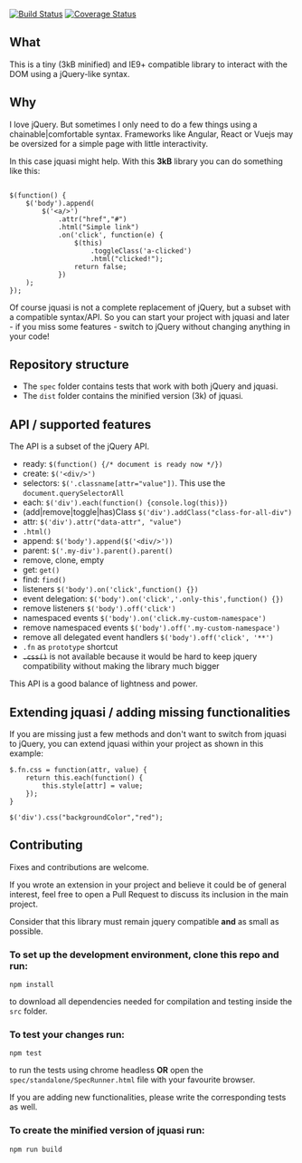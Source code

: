 [![Build Status](https://travis-ci.org/LucaRainone/jquasi.svg?branch=master)](https://travis-ci.org/LucaRainone/jquasi)
[![Coverage Status](https://coveralls.io/repos/github/LucaRainone/jquasi/badge.svg?branch=master)](https://coveralls.io/github/LucaRainone/jquasi?branch=master)

## What

This is a tiny (3kB minified) and IE9+ compatible library to interact with the DOM using a jQuery-like syntax.

## Why

I love jQuery. But sometimes I only need to do a few things
using a chainable|comfortable syntax. Frameworks like Angular, React or Vuejs may be
oversized for a simple page with little interactivity.

In this case jquasi might help. With this **3kB** library you can do something like this:

```

$(function() {
    $('body').append(
        $('<a/>')
            .attr("href","#")
            .html("Simple link")
            .on('click', function(e) {
                $(this)
                    .toggleClass('a-clicked')
                    .html("clicked!");
                return false;
            })
    );
});

```

Of course jquasi is not a complete replacement of jQuery, but
a subset with a compatible syntax/API. So you can start your project with jquasi
and later - if you miss some features -
switch to jQuery without changing anything in your code!

## Repository structure

- The `spec` folder contains tests that work with both jQuery and jquasi.
- The `dist` folder contains the minified version (3k) of jquasi.

## API / supported features

The API is a subset of the jQuery API.

- ready: `$(function() {/* document is ready now */})`
- create: `$('<div/>')`
- selectors: `$('.classname[attr="value"])`. This use the `document.querySelectorAll` 
- each: `$('div').each(function() {console.log(this)})`
- (add|remove|toggle|has)Class `$('div').addClass("class-for-all-div")`
- attr: `$('div').attr("data-attr", "value")`
- `.html()`
- append: `$('body').append($('<div/>'))`
- parent: `$('.my-div').parent().parent()`
- remove, clone, empty
- get: `get()`
- find: `find()`
- listeners `$('body').on('click',function() {})`
- event delegation: `$('body').on('click','.only-this',function() {})`
- remove listeners `$('body').off('click')`
- namespaced events `$('body').on('click.my-custom-namespace')`
- remove namespaced events `$('body').off('.my-custom-namespace')`
- remove all delegated event handlers `$('body').off('click', '**')`
- `.fn` as `prototype` shortcut
- <strike>`.css()`</strike> is not available because it would be hard to keep jquery
compatibility without making the library much bigger

This API is a good balance of lightness and power.

## Extending jquasi / adding missing functionalities

If you are missing just a few methods and don't want to switch from jquasi to jQuery, 
you can extend jquasi within your project as shown in this example:

```
$.fn.css = function(attr, value) {
    return this.each(function() { 
        this.style[attr] = value;
    });
}

$('div').css("backgroundColor","red");
```

## Contributing

Fixes and contributions are welcome. 

If you wrote an extension in your project and believe it could be of general interest,
feel free to open a Pull Request to discuss its inclusion in the main project.

Consider that this library must remain jquery compatible **and** as small as possible.

### To set up the development environment, clone this repo and run:

`npm install`

to download all dependencies needed for compilation and testing inside the `src` folder.

### To test your changes run:

`npm test` 

to run the tests using chrome headless **OR** open the `spec/standalone/SpecRunner.html` file with your favourite browser.

If you are adding new functionalities, please write the corresponding tests as well.


### To create the minified version of jquasi run:

`npm run build` 

